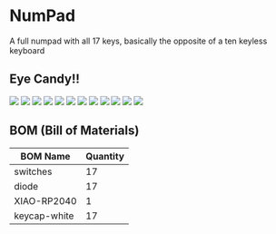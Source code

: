 # NumPad
A full numpad with all 17 keys, basically the opposite of a ten keyless keyboard

## Eye Candy!!
![](Images/Screenshot%202025-08-29%20113353.png)
![](Images/Screenshot%202025-08-29%20113408.png)
![](Images/Screenshot%202025-08-31%20003703.png)
![](Images/Screenshot%202025-08-31%20003709.png)
![](Images/Screenshot%202025-08-31%20003719.png)
![](Images/Screenshot%202025-08-31%20003724.png)
![](Images/Screenshot%202025-08-31%20003730.png)
![](Images/Screenshot%202025-08-31%20003741.png)
![](Images/Screenshot%202025-08-31%20003757.png)
![](Images/Screenshot%202025-08-31%20003807.png)
![](Images/Screenshot%202025-08-31%20003815.png)
![](Images/Screenshot%202025-08-31%20003829.png)

## BOM (Bill of Materials)

| BOM Name     | Quantity |
| ------------ | -------- |
| switches     | 17       |
| diode        | 17       |
| XIAO-RP2040  | 1        |
| keycap-white | 17       |

